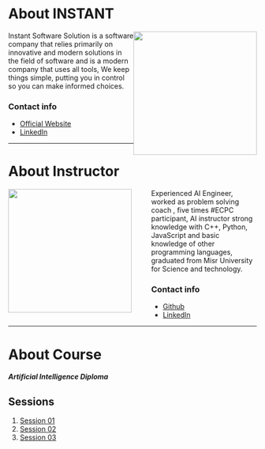 <h1> About INSTANT </h1>

<img    style="float:right; width:250px; height: 250px;" 
        src="https://bit.ly/3vR57Zl">

<span>
    Instant Software Solution is a software company that relies primarily on innovative and modern solutions in the field of software and is a modern company that uses all tools, We keep things simple, putting you in control so you can make informed choices.
</span>

<h3> Contact info </h3>

<ul>
    <li>
        <a  href="https://www.instant-ss.com/" 
            target="_blank"> Official Website </a>
    </li>
    <li>
        <a  href="https://www.linkedin.com/company/instantsoftwaresolution/" 
            target="_blank"> LinkedIn </a>
    </li>
</ul>

<hr />

<h1> About Instructor </h1>

<img    style="float:left; width:250px; height: 250px; margin-right: 40px" 
        src="https://bit.ly/3voZzF5">

<span> Experienced AI Engineer, worked as problem solving coach , five times #ECPC participant, AI instructor strong knowledge with C++, Python, JavaScript and basic knowledge of other programming languages, graduated from Misr University for Science and technology.
</span>

<h3> Contact info </h3>

<ul>
    <li style="margin-left: 290px">
        <a  href="https://github.com/ahmedtronic" 
            target="_blank"> Github </a>
    </li>
    <li style="margin-left: 290px">
        <a  href="https://www.linkedin.com/in/ahmedtronic/"
            target="_blank"> LinkedIn </a>
    </li>
</ul>

<hr />

<h1> About Course </h1>

<h5> Artificial Intelligence Diploma </h5>

<h2> Sessions </h2>

<ol>
    <li>
        <a  href="https://github.com/AhmedUKamel/INSTANT-AI/tree/main/Session%2001" 
            target="_blank"> Session 01 </a>
    </li>
    <li>
        <a  href="https://github.com/AhmedUKamel/INSTANT-AI/tree/main/Session%2002" 
            target="_blank"> Session 02 </a>
    </li>
    <li>
        <a  href="https://github.com/AhmedUKamel/INSTANT-AI/tree/main/Session%2003" 
            target="_blank"> Session 03 </a>
    </li>
</ol>